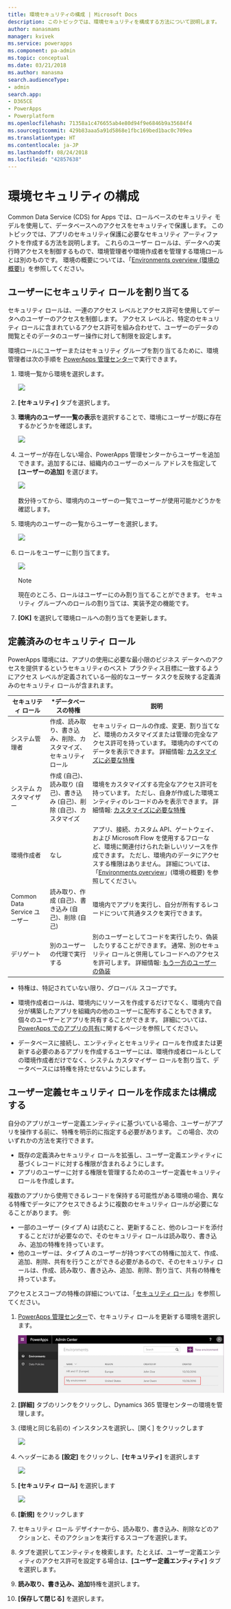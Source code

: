 ```yaml
---
title: 環境セキュリティの構成 | Microsoft Docs
description: このトピックでは、環境セキュリティを構成する方法について説明します。
author: manasmams
manager: kvivek
ms.service: powerapps
ms.component: pa-admin
ms.topic: conceptual
ms.date: 03/21/2018
ms.author: manasma
search.audienceType:
- admin
search.app:
- D365CE
- PowerApps
- Powerplatform
ms.openlocfilehash: 71358a1c476655ab4e80d94f9e6846b9a35684f4
ms.sourcegitcommit: 429b83aaa5a91d5868e1fbc169bed1bac0c709ea
ms.translationtype: HT
ms.contentlocale: ja-JP
ms.lasthandoff: 08/24/2018
ms.locfileid: "42857638"
---
```

# <a name="configure-environment-security"></a>環境セキュリティの構成
Common Data Service (CDS) for Apps では、ロールベースのセキュリティ モデルを使用して、データベースへのアクセスをセキュリティで保護します。 このトピックでは、アプリのセキュリティ保護に必要なセキュリティ アーティファクトを作成する方法を説明します。 これらのユーザー ロールは、データへの実行時アクセスを制御するもので、環境管理者や環境作成者を管理する環境ロールとは別のものです。 環境の概要については、「[Environments overview (環境の概要)](environments-overview.md)」を参照してください。

## <a name="assign-security-roles-to-users"></a>ユーザーにセキュリティ ロールを割り当てる
セキュリティ ロールは、一連のアクセス レベルとアクセス許可を使用してデータへのユーザーのアクセスを制御します。 アクセス レベルと、特定のセキュリティ ロールに含まれているアクセス許可を組み合わせて、ユーザーのデータの閲覧とそのデータのユーザー操作に対して制限を設定します。

環境ロールにユーザーまたはセキュリティ グループを割り当てるために、環境管理者は次の手順を [PowerApps 管理センター][1]で実行できます。

1. 環境一覧から環境を選択します。

    ![](./media/environment-admin/environment-list-new.png)

2. **[セキュリティ]** タブを選択します。

3. **環境内のユーザー一覧の表示**を選択することで、環境にユーザーが既に存在するかどうかを確認します。
    
    ![](./media/database-security/security-viewuser.png)

4. ユーザーが存在しない場合、PowerApps 管理センターからユーザーを追加できます。追加するには、組織内のユーザーのメール アドレスを指定して **[ユーザーの追加]** を選びます。

    ![](./media/database-security/security-adduser.png)

    数分待ってから、環境内のユーザーの一覧でユーザーが使用可能かどうかを確認します。
  
5. 環境内のユーザーの一覧からユーザーを選択します。

    ![](./media/environment-admin/D365-Select-User.png)

6. ロールをユーザーに割り当てます。

    ![](./media/environment-admin/D365-Assign-Role.png)

    > [!NOTE]
    > 現在のところ、ロールはユーザーにのみ割り当てることができます。 セキュリティ グループへのロールの割り当ては、実装予定の機能です。

7. **[OK]** を選択して環境ロールへの割り当てを更新します。

## <a name="predefined-security-roles"></a>定義済みのセキュリティ ロール
PowerApps 環境には、アプリの使用に必要な最小限のビジネス データへのアクセスを提供するというセキュリティのベスト プラクティス目標に一致するようにアクセス レベルが定義されている一般的なユーザー タスクを反映する定義済みのセキュリティ ロールが含まれます。

|セキュリティ ロール  |*データベースの特権  |説明 |
|---------|---------|---------|
|システム管理者     |  作成、読み取り、書き込み、削除、カスタマイズ、セキュリティ ロール       | セキュリティ ロールの作成、変更、割り当てなど、環境のカスタマイズまたは管理の完全なアクセス許可を持っています。 環境内のすべてのデータを表示できます。 詳細情報: [カスタマイズに必要な特権](https://docs.microsoft.com/dynamics365/customer-engagement/customize/privileges-required-customization)        |
|システム カスタマイザー     | 作成 (自己)、読み取り (自己)、書き込み (自己)、削除 (自己)、カスタマイズ         | 環境をカスタマイズする完全なアクセス許可を持っています。 ただし、自身が作成した環境エンティティのレコードのみを表示できます。 詳細情報: [カスタマイズに必要な特権](https://docs.microsoft.com/dynamics365/customer-engagement/customize/privileges-required-customization)        |
|環境作成者     |  なし       | アプリ、接続、カスタム API、ゲートウェイ、および Microsoft Flow を使用するフローなど、環境に関連付けられた新しいリソースを作成できます。 ただし、環境内のデータにアクセスする権限はありません。 詳細については、「[Environments overview](https://powerapps.microsoft.com/blog/powerapps-environments/)」(環境の概要) を参照してください。        |
|Common Data Service ユーザー     |  読み取り、作成 (自己)、書き込み (自己)、削除 (自己)       | 環境内でアプリを実行し、自分が所有するレコードについて共通タスクを実行できます。        |
|デリゲート     | 別のユーザーの代理で実行する        | 別のユーザーとしてコードを実行したり、偽装したりすることができます。  通常、別のセキュリティ ロールと併用してレコードへのアクセスを許可します。 詳細情報: [もう一方のユーザーの偽装](https://docs.microsoft.com/dynamics365/customer-engagement/developer/org-service/impersonate-another-user)        |

* 特権は、特記されていない限り、グローバル スコープです。

- 環境作成者ロールは、環境内にリソースを作成するだけでなく、環境内で自分が構築したアプリを組織内の他のユーザーに配布することもできます。 個々のユーザーとアプリを共有することができます。 詳細については、[PowerApps でのアプリの共有](../maker/canvas-apps/share-app.md)に関するページを参照してください。

- データベースに接続し、エンティティとセキュリティ ロールを作成または更新する必要のあるアプリを作成するユーザーには、環境作成者ロールとしての環境作成者だけでなく、システム カスタマイザー ロールを割り当て、データベースには特権を持たせないようにします。

## <a name="create-or-configure-a-custom-security-role"></a>ユーザー定義セキュリティ ロールを作成または構成する
自分のアプリがユーザー定義エンティティに基づいている場合、ユーザーがアプリを操作する前に、特権を明示的に指定する必要があります。 この場合、次のいずれかの方法を実行できます。
- 既存の定義済みセキュリティ ロールを拡張し、ユーザー定義エンティティに基づくレコードに対する権限が含まれるようにします。
- アプリのユーザーに対する権限を管理するためのユーザー定義セキュリティ ロールを作成します。

複数のアプリから使用できるレコードを保持する可能性がある環境の場合、異なる特権でデータにアクセスできるように複数のセキュリティ ロールが必要になることがあります。 例:
- 一部のユーザー (タイプ A) は読むこと、更新すること、他のレコードを添付することだけが必要なので、そのセキュリティ ロールは読み取り、書き込み、追加の特権を持っています。
- 他のユーザーは、タイプ A のユーザーが持つすべての特権に加えて、作成、追加、削除、共有を行うことができる必要があるので、そのセキュリティ ロールは、作成、読み取り、書き込み、追加、削除、割り当て、共有の特権を持っています。

アクセスとスコープの特権の詳細については、「[セキュリティ ロール](https://docs.microsoft.com/dynamics365/customer-engagement/admin/security-roles-privileges#security-roles)」を参照してください。

1. [PowerApps 管理センター][1]で、セキュリティ ロールを更新する環境を選択します。

    ![](./media/environment-admin/choose-environment-updated.png)

2. **[詳細]** タブのリンクをクリックし、Dynamics 365 管理センターの環境を管理します。

3. (環境と同じ名前の) インスタンスを選択し、[開く] をクリックします

    ![](./media/database-security/glados-instance-list.png)

4. ヘッダーにある **[設定]** をクリックし、**[セキュリティ]** を選択します

    ![](./media/database-security/dyn365-settings-security.png)

5. **[セキュリティ ロール]** を選択します

    ![](./media/database-security/dyn365-securityroles.png)

6. **[新規]** をクリックします

7. セキュリティ ロール デザイナーから、読み取り、書き込み、削除などのアクションと、そのアクションを実行するスコープを選択します。

8. タブを選択してエンティティを検索します。たとえば、ユーザー定義エンティティのアクセス許可を設定する場合は、**[ユーザー定義エンティティ]** タブを選択します。

9. **読み取り、書き込み、追加**特権を選択します。

10. **[保存して閉じる]** を選択します。



<!--Reference links in article-->
[1]: https://admin.powerapps.com
